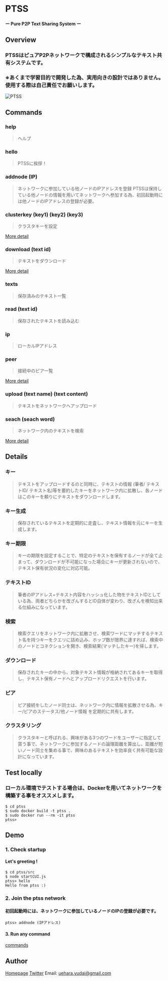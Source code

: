 # PTSS
#### ー Pure P2P Text Sharing System ー

## Overview
### PTSSはピュアP2Pネットワークで構成されるシンプルなテキスト共有システムです。
### ※あくまで学習目的で開発した為、実用向きの設計ではありません。使用する際は自己責任でお願いします。
![PTSS](https://i.imgur.com/WbkPm9N.png)

## Commands 
  ### help
  >ヘルプ

  ### hello
  >PTSSに挨拶！

  ### addnode (IP)
  >ネットワークに参加している他ノードのIPアドレスを登録
  PTSSは保持している他ノードの情報を用いてネットワークへ参加する為、初回起動時には他ノードのIPアドレスの登録が必要。

  ### clusterkey (key1) (key2) (key3)
  >クラスタキーを設定

  [More detail](#クラスタリング)

  ### download (text id)
  >テキストをダウンロード

  [More detail](#ダウンロード)

  ### texts
  >保存済みのテキスト一覧

  ### read (text id)
  >保存されたテキストを読み込む

  ### ip
  >ローカルIPアドレス

  ### peer
  >接続中のピア一覧

  [More detail](#ピア)

  ### upload (text name) (text content)
  >テキストをネットワークへアップロード

  ### seach (seach word)
  >ネットワーク内のテキストを検索

  [More detail](#検索)

## Details
### キー
>テキストをアップロードするのと同時に、テキストの情報 (筆者/ テキストID/ テキスト名)等を要約したキーをネットワーク内に拡散し、各ノードはこのキーを頼りにテキストをダウンロードします。

### キー生成
>保存されているテキストを定期的に走査し、テキスト情報を元にキーを生成します。

### キー期限
>キーの期限を設定することで、特定のテキストを保有するノードが全て止まって、ダウンロードが不可能になった場合にキーが更新されないので、テキスト保有状況の変化に対応可能。

### テキストID
>筆者のIPアドレス+テキスト内容をハッシュ化した物をテキストIDとしている為、両者どちらかを改ざんするとID自体が変わり、改ざんを検知出来る仕組みになっています。

### 検索
>検索クエリをネットワーク内に拡散させ、検索ワードにマッチするテキスト名を持つキーをクエリに詰め込み、ホップ数が限界に達すれば、検索中のノードとコネクションを開き、検索結果(マッチしたキー)を帰します。

### ダウンロード
>保存されたキーの中から、対象テキスト情報が格納されてあるキーを取得し、テキスト保有ノードへとアップロードリクエストを行います。

### ピア
>ピア接続をしたノード同士は、ネットワーク内に情報を拡散させる為、キー/ピアのステータス/他ノード情報 を定期的に共有します。

### クラスタリング
>クラスタキーと呼ばれる、興味がある3つのワードをユーザーに指定して貰う事で、ネットワークに参加するノードの論理距離を算出し、距離が短いノード同士を集める事で、興味のあるテキストを効率良く共有可能な設計になっています。

## Test locally
### ローカル環境でテストする場合は、Dockerを用いてネットワークを構築する事をオススメします。
```
$ cd ptss
$ sudo docker build -t ptss .
$ sudo docker run --rm -it ptss
ptss> 
```

## Demo
### 1. Check startup
#### Let's greeting !
```
$ cd ptss/src
$ node startCUI.js
ptss> hello
Hello from ptss :)
```

### 2. Join the ptss network
#### 初回起動時には、ネットワークに参加しているノードのIPの登録が必要です。
```
ptss> addnode (IPアドレス)
```

#### 3. Run any command
[commands](#commands)


## Author
[Homepage](https://www.uehr.co)
[Twitter](https://twitter.com/uehr37)
Email: [uehara.yudai@gmail.com](<mailto:uehara.yudai@gmail.com>)